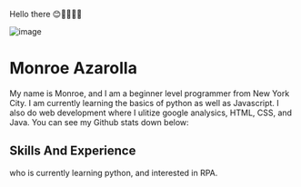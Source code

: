 Hello there 😊👨🏻‍💻🎉

![image](https://user-images.githubusercontent.com/128243732/226126729-36a973a4-405a-4d63-9ee7-0128f53abe99.png)



# Monroe Azarolla

My name is Monroe, and I am a beginner level programmer from New York City. I am currently learning the basics of python as well as Javascript. I also do web development where I ulitize google analysics, HTML, CSS, and Java. You can see my Github stats down below: 

## Skills And Experience





who is currently learning python, and interested in RPA. 


